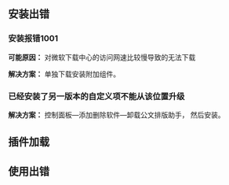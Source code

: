 ## 安装出错

### 安装报错1001
**可能原因：** 对微软下载中心的访问网速比较慢导致的无法下载

**解决方案：** 单独下载安装附加组件。

### 已经安装了另一版本的自定义项不能从该位置升级
**解决方案：** 控制面板—添加删除软件—卸载公文排版助手， 然后安装。

## 插件加载

## 使用出错
